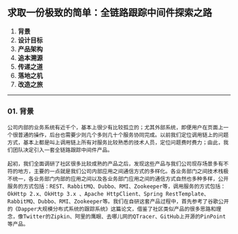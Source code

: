 ## 求取一份极致的简单：全链路跟踪中间件探索之路
01. **背景**
02. **设计目标**
03. **产品架构**
04. **追本溯源**
05. **传递之道**
06. **落地之机**
07. **改造之旅**

---
### 01. 背景
    公司内部的业务系统有近千个，基本上很少有比较孤立的；尤其外部系统，即便用户在页面上一个很普通的操作，后台也需要少则几个多则几十个服务协同完成。以前我们定位调用链上的问题方式，基本上都是叫上调用链上所有对服务比较熟悉的技术人员，定位问题费时费力；由此，我们团队决定引入一套全链路跟踪中间件产品。
    
    起初，我们全面调研了社区很多比较成熟的产品之后，发现这些产品与我们公司现存场景多有不符的地方，主要的一点就是我们公司内部应用之间通信方式的多样化。各业务部门之间技术栈极不统一，各业务部门内部的应用之间以及各业务部门应用之间的通信方式自然也多种多样，公开服务的方式包括：REST、RabbitMQ、Dubbo、RMI、Zookeeper等，调用服务的方式包括：OkHttp 2.x、OkHttp 3.x 、Apache HttpClient、Spring RestTemplate、RabbitMQ、Dubbo、RMI、Zookeeper等。我们在自研这套产品过程中，首先参考了谷歌公开的《Dapper大规模分布式系统的跟踪系统》这篇论文，借鉴了社区类似产品的很多思路和理念，像Twitter的Zipkin、阿里的鹰眼、去哪儿网的QTracer、GitHub上开源的PinPoint等产品。
